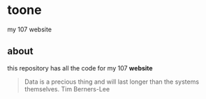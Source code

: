 # toone
my 107 website

## about
this repository has all the code for my 107 **website**
> Data is a precious thing and will last longer than the systems themselves.
> Tim Berners-Lee
